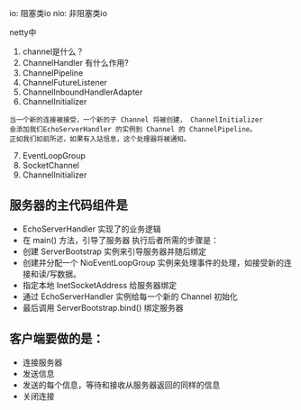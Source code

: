 io: 阻塞类io
nio: 非阻塞类io



netty中
1. channel是什么？
2. ChannelHandler 有什么作用?
3. ChannelPipeline
4. ChannelFutureListener
5. ChannelInboundHandlerAdapter 
6. ChannelInitializer     
```
当一个新的连接被接受，一个新的子 Channel 将被创建， ChannelInitializer 
会添加我们EchoServerHandler 的实例到 Channel 的 ChannelPipeline。
正如我们如前所述，如果有入站信息，这个处理器将被通知。
```
7. EventLoopGroup
8. SocketChannel 
9. ChannelInitializer


## 服务器的主代码组件是
-   EchoServerHandler 实现了的业务逻辑
-   在 main() 方法，引导了服务器
执行后者所需的步骤是：
-   创建 ServerBootstrap 实例来引导服务器并随后绑定
-   创建并分配一个 NioEventLoopGroup 实例来处理事件的处理，如接受新的连接和读/写数据。
-   指定本地 InetSocketAddress 给服务器绑定
-   通过 EchoServerHandler 实例给每一个新的 Channel 初始化
-   最后调用 ServerBootstrap.bind() 绑定服务器

## 客户端要做的是：
-   连接服务器
-   发送信息
-   发送的每个信息，等待和接收从服务器返回的同样的信息
-   关闭连接

